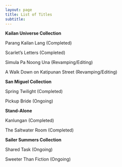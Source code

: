 ```yaml
---
layout: page
title: List of Titles 
subtitle: 
---
```


**Kailan Universe Collection** 

Parang Kailan Lang (Completed) 

Scarlet’s Letters (Completed) 

Simula Pa Noong Una (Revamping/Editing)

A Walk Down on Katipunan Street (Revamping/Editing) 

**San Miguel Collection** 

Spring Twilight (Completed) 

Pickup Bride (Ongoing) 

**Stand-Alone**

Kanlungan (Completed)

The Saltwater Room (Completed) 

**Sailer Summers Collection**

Shared Task (Ongoing) 

Sweeter Than Fiction (Ongoing) 

